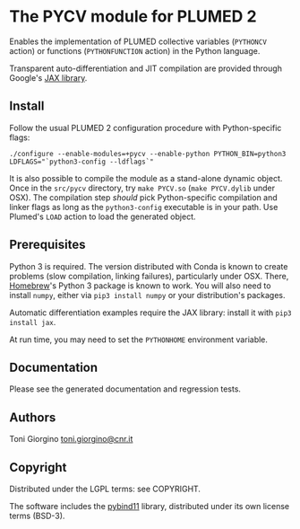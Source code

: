 The PYCV module for PLUMED 2
====================================

Enables the implementation of PLUMED collective variables (`PYTHONCV`
action) or functions (`PYTHONFUNCTION` action) in the Python language.

Transparent auto-differentiation and JIT compilation are provided
through Google's [JAX library](https://github.com/google/jax).


Install
------------------------------------

Follow the usual PLUMED 2 configuration procedure with Python-specific
flags:

```
./configure --enable-modules=+pycv --enable-python PYTHON_BIN=python3 LDFLAGS="`python3-config --ldflags`"
```

It is also possible to compile the module as a stand-alone dynamic
object.  Once in the `src/pycv` directory, try `make PYCV.so` (`make
PYCV.dylib` under OSX). The compilation step *should* pick
Python-specific compilation and linker flags as long as the
`python3-config` executable is in your path.  Use Plumed's `LOAD`
action to load the generated object.


Prerequisites
------------------------------------

Python 3 is required. The version distributed with Conda is known to
create problems (slow compilation, linking failures), particularly
under OSX. There, [Homebrew](https://brew.sh)'s Python 3 package is
known to work. You will also need to install `numpy`, either via `pip3
install numpy` or your distribution's packages.

Automatic differentiation examples require the JAX library: install
it with `pip3 install jax`.

At run time, you may need to set the `PYTHONHOME` environment
variable.



Documentation
------------------------------------
Please see the generated documentation and regression tests. 


Authors
------------------------------------
Toni Giorgino <toni.giorgino@cnr.it>


Copyright
------------------------------------
Distributed under the LGPL terms: see COPYRIGHT.

The software includes the
[pybind11](https://github.com/pybind/pybind11) library, distributed
under its own license terms (BSD-3).


